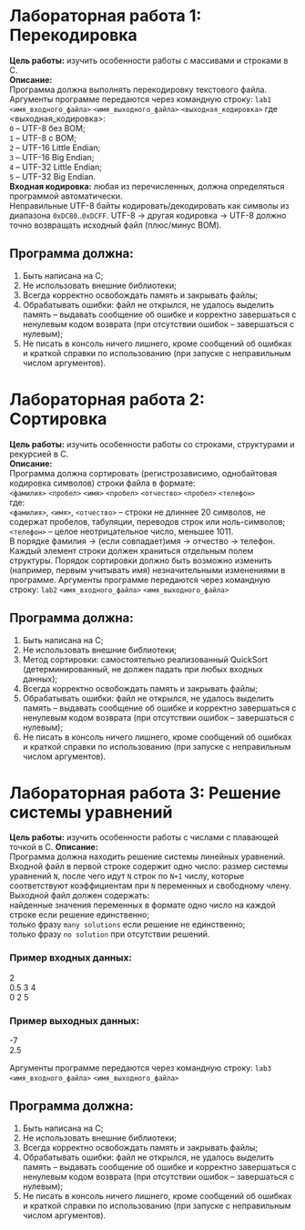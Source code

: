 # Лабораторная работа 1: Перекодировка
**Цель работы:** изучить особенности работы с массивами и строками в C.  
**Описание:**  
Программа должна выполнять перекодировку текстового файла.  
Аргументы программе передаются через командную строку:
`lab1` `<имя_входного_файла>` `<имя_выходного_файла>` `<выходная_кодировка>`
где <выходная_кодировка>:  
`0` – UTF-8 без BOM;  
`1` – UTF-8 с BOM;  
`2` – UTF-16 Little Endian;  
`3` – UTF-16 Big Endian;  
`4` – UTF-32 Little Endian;  
`5` – UTF-32 Big Endian.    
**Входная кодировка:** любая из перечисленных, должна определяться программой автоматически.  
Неправильные UTF-8 байты кодировать/декодировать как символы из диапазона `0xDC80`..`0xDCFF`. UTF-8 -> другая кодировка -> UTF-8 должно точно возвращать исходный файл (плюс/минус BOM).  
## Программа должна:
1. Быть написана на C;
2. Не использовать внешние библиотеки;
3. Всегда корректно освобождать память и закрывать файлы;
4. Обрабатывать ошибки: файл не открылся, не удалось выделить память – выдавать сообщение об ошибке и корректно завершаться с ненулевым кодом возврата (при отсутствии ошибок – завершаться с нулевым);
5. Не писать в консоль ничего лишнего, кроме сообщений об ошибках и краткой справки по использованию (при запуске с неправильным числом аргументов).
# Лабораторная работа 2: Сортировка
**Цель работы:** изучить особенности работы со строками, структурами и рекурсией в C.  
**Описание:**  
Программа должна сортировать (регистрозависимо, однобайтовая кодировка символов) строки файла в формате:   
`<фамилия>` `<пробел>` `<имя>` `<пробел>` `<отчество>` `<пробел>` `<телефон>`  
где:  
`<фамилия>`, `<имя>`, `<отчество>` – строки не длиннее 20 символов, не содержат пробелов, табуляции, переводов строк или ноль-символов;  
`<телефон>` – целое неотрицательное число, меньшее 1011.  
В порядке фамилия -> (если совпадает)имя -> отчество -> телефон.  
Каждый элемент строки должен храниться отдельным полем структуры. Порядок сортировки должно быть возможно изменить (например, первым учитывать имя) незначительными изменениями в программе.
Аргументы программе передаются через командную строку:
`lab2` `<имя_входного_файла>` `<имя_выходного_файла>`  
## Программа должна:
1. Быть написана на C;
2. Не использовать внешние библиотеки;
3. Метод сортировки: самостоятельно реализованный QuickSort (детерминированный, не должен падать при любых входных данных);
4. Всегда корректно освобождать память и закрывать файлы;
5. Обрабатывать ошибки: файл не открылся, не удалось выделить память – выдавать сообщение об ошибке и корректно завершаться с ненулевым кодом возврата (при отсутствии ошибок – завершаться с нулевым);
6. Не писать в консоль ничего лишнего, кроме сообщений об ошибках и краткой справки по использованию (при запуске с неправильным числом аргументов).
# Лабораторная работа 3: Решение системы уравнений
**Цель работы:** изучить особенности работы с числами с плавающей точкой в C.
**Описание:**  
Программа должна находить решение системы линейных уравнений.
Входной файл в первой строке содержит одно число: размер системы уравнений `N`, после чего идут `N` строк по `N+1` числу, которые соответствуют коэффициентам при `N` переменных и свободному члену.
Выходной файл должен содержать:  
найденные значения переменных в формате одно число на каждой строке если решение единственно;  
только фразу `many solutions` если решение не единственно;  
только фразу `no solution` при отсутствии решений.  
### Пример входных данных:  
2  
0.5 3 4  
0 2 5
### Пример выходных данных:  
-7  
2.5   

Аргументы программе передаются через командную строку:
`lab3` `<имя_входного_файла>` `<имя_выходного_файла>`
## Программа должна:  
1. Быть написана на C;  
2. Не использовать внешние библиотеки;  
3. Всегда корректно освобождать память и закрывать файлы;  
4. Обрабатывать ошибки: файл не открылся, не удалось выделить память – выдавать сообщение об ошибке и корректно завершаться с ненулевым кодом возврата (при отсутствии ошибок – завершаться с нулевым);  
5. Не писать в консоль ничего лишнего, кроме сообщений об ошибках и краткой справки по использованию (при запуске с неправильным числом аргументов).
